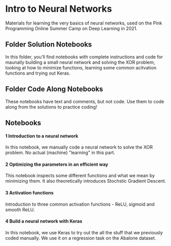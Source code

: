 # Intro to Neural Networks
Materials for learning the very basics of neural networks, used on the Pink Programming Online Summer Camp on Deep Learning in 2021.

## Folder Solution Notebooks
In this folder, you'll find notebooks with complete instructions and code for maunally building a small neural network and solving the XOR problem, looking at how to minimize functions, learning some common acitvation functions and trying out Keras.

## Folder Code Along Notebooks
These notebooks have text and comments, but not code. Use them to code along from the solutions to practice coding!

## Notebooks
#### 1 Introduction to a neural network
In this notebook, we manually code a neural network to solve the XOR problem. No actual (machine) "learning" in this part.

#### 2 Optimizing the parameters in an efficient way
This notebook inspects some different functions and what we mean by minimizing them. It also theoretically introduces Stochstic Gradient Descent. 

#### 3 Activation functions
Introduction to three common activation functions - ReLU, sigmoid and smooth ReLU.

#### 4 Build a neural network with Keras
In this notebook, we use Keras to try out the all the stuff that we previously coded manually. We use it on a regression task on the Abalone dataset.
